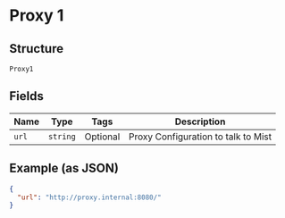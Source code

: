 
# Proxy 1

## Structure

`Proxy1`

## Fields

| Name | Type | Tags | Description |
|  --- | --- | --- | --- |
| `url` | `string` | Optional | Proxy Configuration to talk to Mist |

## Example (as JSON)

```json
{
  "url": "http://proxy.internal:8080/"
}
```

